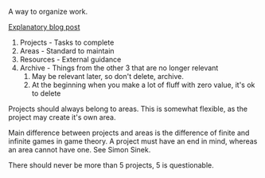 A way to organize work.

[Explanatory blog post](https://fortelabs.co/blog/para/)

1. Projects - Tasks to complete
2. Areas - Standard to maintain
3. Resources - External guidance
4. Archive - Things from the other 3 that are no longer relevant
	1. May be relevant later, so don't delete, archive.
	2. At the beginning when you make a lot of fluff with zero value, it's ok to delete

Projects should always belong to areas. This is somewhat flexible, as the project may create it's own area.

Main difference between projects and areas is the difference of finite and infinite games in game theory. A project must have an end in mind, whereas an area cannot have one. See Simon Sinek.

There should never be more than 5 projects, 5 is questionable.